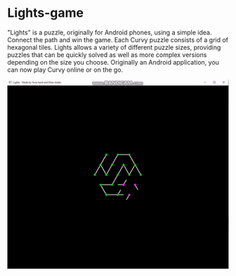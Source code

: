# Lights-game
"Lights" is a puzzle, originally for Android phones, using a simple idea. Connect the path and win the game. Each Curvy puzzle consists of a grid of hexagonal tiles.
Lights allows a variety of different puzzle sizes, providing puzzles that can be quickly solved as well as more complex versions depending on the size you choose. Originally an Android application, you can now play Curvy online or on the go.




[![](https://github.com/eitanshalev/Lights-game/blob/master/Lights_game_-_SFML___CC%2B%2B_BY_Eitan_Shalev_and_Yona_Harel.gif)](https://www.youtube.com/watch?v=kKJWvTO5axQ "my video game")
 

